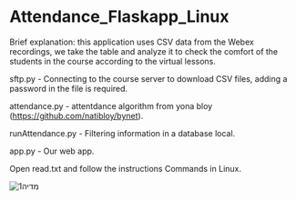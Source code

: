 # Attendance_Flaskapp_Linux

Brief explanation: this application uses CSV data from the Webex recordings, we take the table and analyze it to check the comfort of the students in the course according to the virtual lessons.

sftp.py - Connecting to the course server to download CSV files, adding a password in the file is required.

attendance.py - attentdance algorithm from yona bloy (https://github.com/natibloy/bynet).

runAttendance.py - Filtering information in a database local.

app.py - Our web app.

Open read.txt and follow the instructions Commands in Linux.

![מדיה1](https://user-images.githubusercontent.com/58885455/192309905-2aaec366-06ca-4652-bf2d-b22c7910777d.gif)
